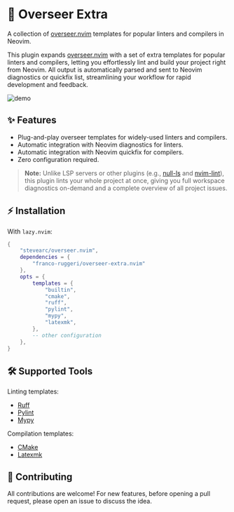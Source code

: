 # 🔌 Overseer Extra

A collection of [overseer.nvim](https://github.com/stevearc/overseer.nvim)
templates for popular linters and compilers in Neovim.

This plugin expands [overseer.nvim](https://github.com/stevearc/overseer.nvim)
with a set of extra templates for popular linters and compilers, letting you
effortlessly lint and build your project right from Neovim. All output is
automatically parsed and sent to Neovim diagnostics or quickfix list,
streamlining your workflow for rapid development and feedback.

![demo](https://github.com/user-attachments/assets/b3c7e45f-b254-4161-95e1-1aa8348e2665)

## ✨ Features

- Plug-and-play overseer templates for widely-used linters and compilers.
- Automatic integration with Neovim diagnostics for linters.
- Automatic integration with Neovim quickfix for compilers.
- Zero configuration required.

> **Note:** Unlike LSP servers or other plugins (e.g.,
> [null-ls](https://github.com/nvimtools/none-ls.nvim) and
> [nvim-lint](https://github.com/mfussenegger/nvim-lint)), this plugin lints
> your whole project at once, giving you full workspace diagnostics on-demand
> and a complete overview of all project issues.

## ⚡ Installation

With `lazy.nvim`:

```lua
{ 
    "stevearc/overseer.nvim", 
    dependencies = {
        "franco-ruggeri/overseer-extra.nvim" 
    }, 
    opts = {
        templates = {
            "builtin",
            "cmake",
            "ruff",
            "pylint",
            "mypy",
            "latexmk",
        },
        -- other configuration
    }, 
} 
```

## 🛠️ Supported Tools

Linting templates:

- [Ruff](https://docs.astral.sh/ruff/)
- [Pylint](https://www.pylint.org/)
- [Mypy](https://mypy.readthedocs.io/en/stable/)

Compilation templates:

- [CMake](https://cmake.org/)
- [Latexmk](https://ctan.org/pkg/latexmk?lang=en)

## 🤝 Contributing

All contributions are welcome! For new features, before opening a pull request,
please open an issue to discuss the idea.
